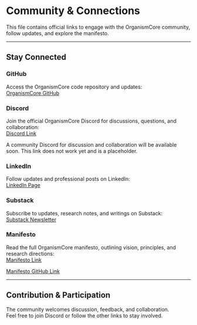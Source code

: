 # Community & Connections

This file contains official links to engage with the OrganismCore community, follow updates, and explore the manifesto.

---

## Stay Connected

### GitHub
Access the OrganismCore code repository and updates:  
[OrganismCore GitHub](https://github.com/Eric-Robert-Lawson/OrganismCore)

### Discord
Join the official OrganismCore Discord for discussions, questions, and collaboration:  
[Discord Link](https://discord.gg/Mf2CEH9X)

A community Discord for discussion and collaboration will be available soon. This link does not work yet and is a placeholder.

### LinkedIn
Follow updates and professional posts on LinkedIn:  
[LinkedIn Page](https://www.linkedin.com/in/eric-lawson-9a4037234/)

### Substack
Subscribe to updates, research notes, and writings on Substack:  
[Substack Newsletter](https://www.substack.com/@ericrobertlawson)

### Manifesto
Read the full OrganismCore manifesto, outlining vision, principles, and research directions:  
[Manifesto Link](https://doi.org/10.5281/zenodo.17180040)

[Manifesto GitHub Link](The_Organism_Manifesto.pdf)

---

## Contribution & Participation

The community welcomes discussion, feedback, and collaboration.  
Feel free to join Discord or follow the other links to stay involved.
